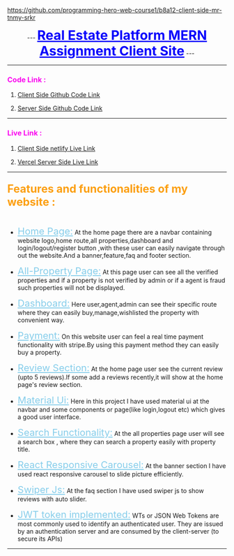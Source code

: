 https://github.com/programming-hero-web-course1/b8a12-client-side-mr-tnmy-srkr

<p align="center">
 ---
  <b><span style="font-size: 30px ; color: #0A03FC;font-weight:bold"><u>Real Estate Platform MERN Assignment Client Site</u></span></b>
 ---
</p>

---

### <span style=" color: #FA07EF">Code Link : </span>

1. [Client Side Github Code Link](https://github.com/programming-hero-web-course1/b8a12-client-side-mr-tnmy-srkr "https://github.com/programming-hero-web-course1/b8a12-client-side-mr-tnmy-srkr")

2. [Server Side Github Code Link](https://github.com/programming-hero-web-course1/b8a12-server-side-mr-tnmy-srkr "https://github.com/programming-hero-web-course1/b8a12-server-side-mr-tnmy-srkr")

---

### <span style=" color: #FA07EF">Live Link : </span>

1. [ Client Side netlify Live Link](https://real-estate-platform-mern-project.netlify.app/ "https://real-estate-platform-mern-project.netlify.app/")



2. [Vercel Server Side Live Link](https://real-estate-platform-mern-project-assignment-12-server.vercel.app/ "https://real-estate-platform-mern-project-assignment-12-server.vercel.app/")

---


### <span style=" color: #fc9f11;font-size:25px"> Features and functionalities of my website : </span>

#
- <span style="font-size:22px;color:skyblue;text-decoration:underline">Home Page:</span>
At the home page there are a navbar containing website logo,home route,all properties,dashboard and login/logout/register button ,with these user can easily navigate through out the website.And a banner,feature,faq and footer section.

- <span style="font-size:22px;color:skyblue;text-decoration:underline">All-Property Page:</span> At this page user can see all the verified properties and if a property is not verified by admin or if a agent is fraud such properties will not be displayed.

- <span style="font-size:22px;color:skyblue;text-decoration:underline">Dashboard:</span>  Here user,agent,admin can see their specific route where they can easily buy,manage,wishlisted  the property with convenient way.

- <span style="font-size:22px;color:skyblue;text-decoration:underline">Payment:</span>
On this website user can feel a real time payment functionality with stripe.By using this payment method they can easily buy a property.

- <span style="font-size:22px;color:skyblue;text-decoration:underline">Review Section:</span>
At the home page user see the current review (upto 5 reviews).If some add a reviews recently,it will show at the home page's review section.


- <span style="font-size:22px;color:skyblue;text-decoration:underline">Material Ui:</span>
 Here in this project I have used material ui at the navbar and some components or page(like login,logout etc) which gives a good user interface.

 - <span style="font-size:22px;color:skyblue;text-decoration:underline">Search Functionality:</span>
 At the all properties page user will see  a search box , where they can search a property easily with property title.

 - <span style="font-size:22px;color:skyblue;text-decoration:underline">React Responsive Carousel:</span>
 At the banner section I have used react responsive carousel to slide picture efficiently.

 - <span style="font-size:22px;color:skyblue;text-decoration:underline">Swiper Js:</span>
 At the faq section I have used swiper js to show reviews with auto slider.

 - <span style="font-size:22px;color:skyblue;text-decoration:underline">JWT token implemented:</span>
 WTs or JSON Web Tokens are most commonly used to identify an authenticated user. They are issued by an authentication server and are consumed by the client-server (to secure its APIs)
 
 ---
